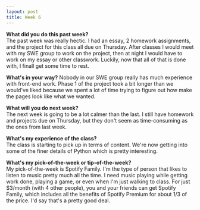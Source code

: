 ```yaml
---
layout: post
title: Week 6
---
```


**What did you do this past week?**  
The past week was really hectic. I had an essay, 2 homework assignments, and the project for this class all due on Thursday. After classes I would meet with my SWE group to work on the project, then at night I would have to work on my essay or other classwork. Luckily, now that all of that is done with, I finall get some time to rest.  

**What's in your way?**
Nobody in our SWE group really has much experience with front-end work. Phase 1 of the project took a bit longer than we would've liked because we spent a lot of time trying to figure out how make the pages look like what we wanted. 

**What will you do next week?**  
The next week is going to be a lot calmer than the last. I still have homework and projects due on Thursday, but they don't seem as time-consuming as the ones from last week.

**What's my experience of the class?**  
The class is starting to pick up in terms of content. We're now getting into some of the finer details of Python which is pretty interesting.

**What's my pick-of-the-week or tip-of-the-week?**  
My pick-of-the-week is Spotify Family. I'm the type of person that likes to listen to music pretty much all the time. I need music playing while getting work done, playing a game, or even when I'm just walking to class. For just $3/month (with 4 other people), you and your friends can get Spotify Family, which includes all the benefits of Spotify Premium for about 1/3 of the price. I'd say that's a pretty good deal. 
